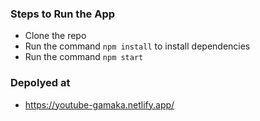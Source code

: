 

### Steps to Run the App
- Clone the repo 
- Run the command `npm install` to install dependencies
- Run the command `npm start`

### Depolyed at 
- https://youtube-gamaka.netlify.app/
